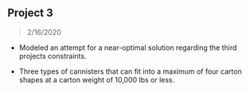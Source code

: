 ## Project 3
> 2/16/2020

* Modeled an attempt for a near-optimal solution regarding the third projects constraints.

* Three types of cannisters that can fit into a maximum of four carton shapes at a carton weight of 10,000 lbs or less.
